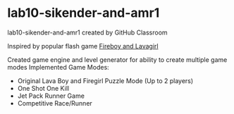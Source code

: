 # lab10-sikender-and-amr1
lab10-sikender-and-amr1 created by GitHub Classroom


Inspired by popular flash game [Fireboy and Lavagirl](https://www.coolmathgames.com/0-fireboy-watergirl-forest-temple)

Created game engine and level generator for ability to create multiple game modes
Implemented Game Modes:
- Original Lava Boy and Firegirl Puzzle Mode (Up to 2 players)
- One Shot One Kill
- Jet Pack Runner Game
- Competitive Race/Runner
